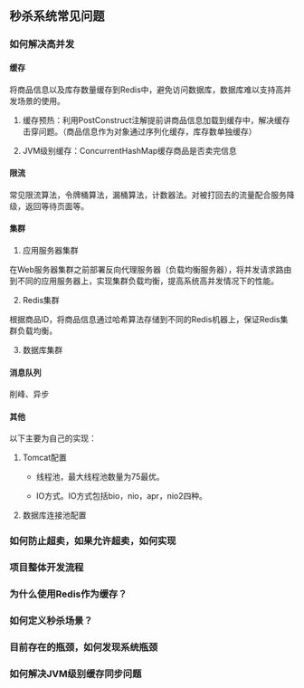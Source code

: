 ## 秒杀系统常见问题

### 如何解决高并发
#### 缓存

将商品信息以及库存数量缓存到Redis中，避免访问数据库，数据库难以支持高并发场景的使用。

1. 缓存预热：利用PostConstruct注解提前讲商品信息加载到缓存中，解决缓存击穿问题。（商品信息作为对象通过序列化缓存，库存数单独缓存）

2. JVM级别缓存：ConcurrentHashMap缓存商品是否卖完信息

#### 限流

常见限流算法，令牌桶算法，漏桶算法，计数器法。对被打回去的流量配合服务降级，返回等待页面等。

#### 集群

1. 应用服务器集群

在Web服务器集群之前部署反向代理服务器（负载均衡服务器），将并发请求路由到不同的应用服务器上，实现集群负载均衡，提高系统高并发情况下的性能。

2. Redis集群

根据商品ID，将商品信息通过哈希算法存储到不同的Redis机器上，保证Redis集群负载均衡。

3. 数据库集群

#### 消息队列
削峰、异步

#### 其他
以下主要为自己的实现：
1. Tomcat配置

	- 线程池，最大线程池数量为75最优。

	- IO方式。IO方式包括bio，nio，apr，nio2四种。


2. 数据库连接池配置

### 如何防止超卖，如果允许超卖，如何实现

### 项目整体开发流程

### 为什么使用Redis作为缓存？

### 如何定义秒杀场景？

### 目前存在的瓶颈，如何发现系统瓶颈

### 如何解决JVM级别缓存同步问题
